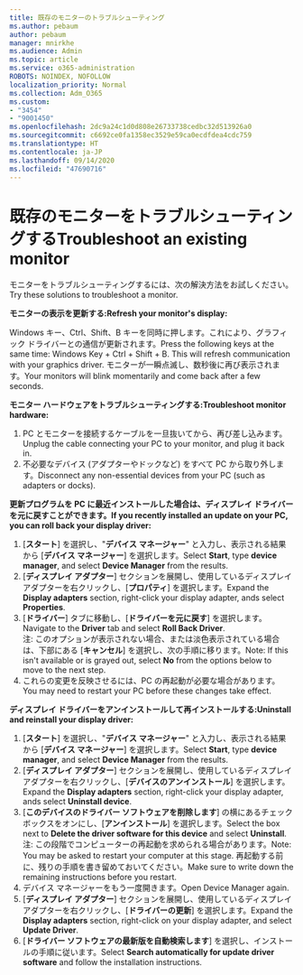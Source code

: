 ```yaml
---
title: 既存のモニターのトラブルシューティング
ms.author: pebaum
author: pebaum
manager: mnirkhe
ms.audience: Admin
ms.topic: article
ms.service: o365-administration
ROBOTS: NOINDEX, NOFOLLOW
localization_priority: Normal
ms.collection: Adm_O365
ms.custom:
- "3454"
- "9001450"
ms.openlocfilehash: 2dc9a24c1d0d808e26733738cedbc32d513926a0
ms.sourcegitcommit: c6692ce0fa1358ec3529e59ca0ecdfdea4cdc759
ms.translationtype: HT
ms.contentlocale: ja-JP
ms.lasthandoff: 09/14/2020
ms.locfileid: "47690716"
---
```

# <a name="troubleshoot-an-existing-monitor"></a><span data-ttu-id="721e0-102">既存のモニターをトラブルシューティングする</span><span class="sxs-lookup"><span data-stu-id="721e0-102">Troubleshoot an existing monitor</span></span>

<span data-ttu-id="721e0-103">モニターをトラブルシューティングするには、次の解決方法をお試しください。</span><span class="sxs-lookup"><span data-stu-id="721e0-103">Try these solutions to troubleshoot a monitor.</span></span> 

<span data-ttu-id="721e0-104">**モニターの表示を更新する:**</span><span class="sxs-lookup"><span data-stu-id="721e0-104">**Refresh your monitor's display:**</span></span>

<span data-ttu-id="721e0-105">Windows キー、Ctrl、Shift、B キーを同時に押します。これにより、グラフィック ドライバーとの通信が更新されます。</span><span class="sxs-lookup"><span data-stu-id="721e0-105">Press the following keys at the same time: Windows Key  + Ctrl + Shift + B. This will refresh communication with your graphics driver.</span></span> <span data-ttu-id="721e0-106">モニターが一瞬点滅し、数秒後に再び表示されます。</span><span class="sxs-lookup"><span data-stu-id="721e0-106">Your monitors will blink momentarily and come back after a few seconds.</span></span>

<span data-ttu-id="721e0-107">**モニター ハードウェアをトラブルシューティングする:**</span><span class="sxs-lookup"><span data-stu-id="721e0-107">**Troubleshoot monitor hardware:**</span></span>

1. <span data-ttu-id="721e0-108">PC とモニターを接続するケーブルを一旦抜いてから、再び差し込みます。</span><span class="sxs-lookup"><span data-stu-id="721e0-108">Unplug the cable connecting your PC to your monitor, and plug it back in.</span></span>
2. <span data-ttu-id="721e0-109">不必要なデバイス (アダプターやドックなど) をすべて PC から取り外します。</span><span class="sxs-lookup"><span data-stu-id="721e0-109">Disconnect any non-essential devices from your PC (such as adapters or docks).</span></span>

<span data-ttu-id="721e0-110">**更新プログラムを PC に最近インストールした場合は、ディスプレイ ドライバーを元に戻すことができます。**</span><span class="sxs-lookup"><span data-stu-id="721e0-110">**If you recently installed an update on your PC, you can roll back your display driver:**</span></span>

1. <span data-ttu-id="721e0-111">[**スタート**] を選択し、"**デバイス マネージャー**" と入力し、表示される結果から [**デバイス マネージャー**] を選択します。</span><span class="sxs-lookup"><span data-stu-id="721e0-111">Select **Start**, type **device manager**, and select **Device Manager** from the results.</span></span>
2. <span data-ttu-id="721e0-112">[**ディスプレイ アダプター**] セクションを展開し、使用しているディスプレイ アダプターを右クリックし、[**プロパティ**] を選択します。</span><span class="sxs-lookup"><span data-stu-id="721e0-112">Expand the **Display adapters** section, right-click your display adapter, ands select **Properties**.</span></span>
3. <span data-ttu-id="721e0-113">[**ドライバー**] タブに移動し、[**ドライバーを元に戻す**] を選択します。</span><span class="sxs-lookup"><span data-stu-id="721e0-113">Navigate to the **Driver** tab and select **Roll Back Driver**.</span></span> <br>
<span data-ttu-id="721e0-114">注: このオプションが表示されない場合、または淡色表示されている場合は、下部にある [**キャンセル**] を選択し、次の手順に移ります。</span><span class="sxs-lookup"><span data-stu-id="721e0-114">Note: If this isn't available or is grayed out, select **No** from the options below to move to the next step.</span></span>
4. <span data-ttu-id="721e0-115">これらの変更を反映させるには、PC の再起動が必要な場合があります。</span><span class="sxs-lookup"><span data-stu-id="721e0-115">You may need to restart your PC before these changes take effect.</span></span>

<span data-ttu-id="721e0-116">**ディスプレイ ドライバーをアンインストールして再インストールする:**</span><span class="sxs-lookup"><span data-stu-id="721e0-116">**Uninstall and reinstall your display driver:**</span></span>

1. <span data-ttu-id="721e0-117">[**スタート**] を選択し、"**デバイス マネージャー**" と入力し、表示される結果から [**デバイス マネージャー**] を選択します。</span><span class="sxs-lookup"><span data-stu-id="721e0-117">Select **Start**, type **device manager**, and select **Device Manager** from the results.</span></span>
2. <span data-ttu-id="721e0-118">[**ディスプレイ アダプター**] セクションを展開し、使用しているディスプレイ アダプターを右クリックし、[**デバイスのアンインストール**] を選択します。</span><span class="sxs-lookup"><span data-stu-id="721e0-118">Expand the **Display adapters** section, right-click your display adapter, ands select **Uninstall device**.</span></span> 
3. <span data-ttu-id="721e0-119">[**このデバイスのドライバー ソフトウェアを削除します**] の横にあるチェック ボックスをオンにし、[**アンインストール**] を選択します。</span><span class="sxs-lookup"><span data-stu-id="721e0-119">Select the box next to **Delete the driver software for this device** and select **Uninstall**.</span></span><br>
<span data-ttu-id="721e0-120">注: この段階でコンピューターの再起動を求められる場合があります。</span><span class="sxs-lookup"><span data-stu-id="721e0-120">Note: You may be asked to restart your computer at this stage.</span></span> <span data-ttu-id="721e0-121">再起動する前に、残りの手順を書き留めておいてください。</span><span class="sxs-lookup"><span data-stu-id="721e0-121">Make sure to write down the remaining instructions before you restart.</span></span>
4. <span data-ttu-id="721e0-122">デバイス マネージャーをもう一度開きます。</span><span class="sxs-lookup"><span data-stu-id="721e0-122">Open Device Manager again.</span></span>
5. <span data-ttu-id="721e0-123">[**ディスプレイ アダプター**] セクションを展開し、使用しているディスプレイ アダプターを右クリックし、[**ドライバーの更新**] を選択します。</span><span class="sxs-lookup"><span data-stu-id="721e0-123">Expand the **Display adapters** section, right-click on your display adapter, and select **Update Driver**.</span></span>
6. <span data-ttu-id="721e0-124">[**ドライバー ソフトウェアの最新版を自動検索します**] を選択し、インストールの手順に従います。</span><span class="sxs-lookup"><span data-stu-id="721e0-124">Select **Search automatically for update driver software** and follow the installation instructions.</span></span>